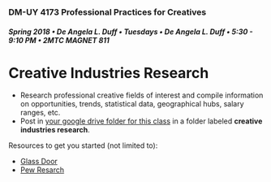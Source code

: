 ### DM-UY 4173 Professional Practices for Creatives
##### Spring 2018 • De Angela L. Duff • Tuesdays • De Angela L. Duff • 5:30 - 9:10 PM • 2MTC MAGNET 811

# Creative Industries Research

* Research professional creative fields of interest and compile information on opportunities, trends, statistical data, geographical hubs, salary ranges, etc.
* Post in [your google drive folder for this class](deliverables.md) in a folder labeled **creative industries research**.

Resources to get you started (not limited to):
* [Glass Door](http://glassdoor.com)
* [Pew Resarch](http://www.pewresearch.org/)

